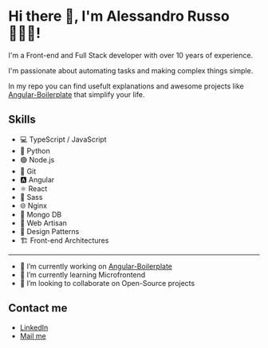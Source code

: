 # Hi there 👋, I'm Alessandro Russo 🧘🏻‍♂️!

I'm a Front-end and Full Stack developer with over 10 years of experience.

I'm passionate about automating tasks and making complex things simple.

In my repo you can find usefult explanations and awesome projects like [Angular-Boilerplate](https://github.com/Alessandroinfo/angular-boilerplate) that simplify your life.

## Skills

- 💻 TypeScript / JavaScript
- 🐍 Python
- 🟢 Node.js
- 🐙 Git
- 🅰️ Angular
- ⚛️ React
- 🎨 Sass
- 🌐 Nginx
- 💾 Mongo DB
- 🎨 Web Artisan
- 📐 Design Patterns
- 🏗️ Front-end Architectures


---

- 🔭 I’m currently working on [Angular-Boilerplate](https://github.com/Alessandroinfo/angular-boilerplate)
- 🌱 I’m currently learning Microfrontend
- 👯 I’m looking to collaborate on Open-Source projects


## Contact me

- [LinkedIn](https://www.linkedin.com/in/alessandrorusso-in/)
- [Mail me](mailto:alessandrorusso.info@gmail.com)

